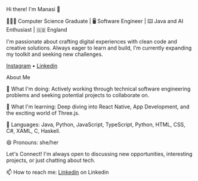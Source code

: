 <!--<div align='center'>-->
Hi there! I'm Manasi 👋

👩🏽‍💻 Computer Science Graduate | 🖥️ Software Engineer | ⌨️ Java and AI Enthusiast | 🇬🇧 England

I'm passionate about crafting digital experiences with clean code and creative solutions. Always eager to learn and build, I'm currently expanding my toolkit and seeking new challenges.

[Instagram](https://www.instagram.com/m4nasi/) • [Linkedin](https://linkedin.com/in/manasi-mehta11)

About Me

🔭 What I'm doing: Actively working through technical software engineering problems and seeking potential projects to collaborate on.

🌱 What I'm learning: Deep diving into React Native, App Development, and the exciting world of Three.js.

💬 Languages: Java, Python, JavaScript, TypeScript, Python, HTML, CSS, C#, XAML, C, Haskell.

😄 Pronouns: she/her

Let's Connect!
I'm always open to discussing new opportunities, interesting projects, or just chatting about tech.

📫 How to reach me: [Linkedin](https://linkedin.com/in/manasi-mehta11) on Linkedin

<!--<img align="centre" src="https://github-readme-stats.vercel.app/api?username=m4nasi&theme=dark&show_icons=true" /> -->
<!--<img align="centre" src="https://github-readme-stats.vercel.app/api/top-langs/?username=m4nasi&layout=compact" />-->
<!--**m4nasi/m4nasi** is a ✨ _special_ ✨ repository because its `README.md` (this file) appears on your GitHub profile.-->

<!--
![Metrics](https://metrics.lecoq.io/m4nasi?template=terminal&base.indepth=true&isocalendar=1&16personalities=1&base=header%2C%20activity%2C%20community%2C%20repositories%2C%20metadata&base.indepth=true&base.hireable=false&base.skip=false&isocalendar=false&isocalendar.duration=full-year&16personalities=false&16personalities.url=https%3A%2F%2Fwww.16personalities.com%2Fprofiles%2F8d15cff3afa6d&16personalities.sections=personality&16personalities.scores=true&config.timezone=Europe%2FLondon) -->
<!--
<hr> 
<br>
✰ Statistics provided by [lowlighter/metrics](https://github.com/lowlighter/metrics#%EF%B8%8F-languages)
-->
